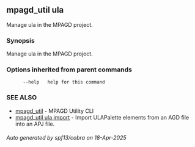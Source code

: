 ## mpagd_util ula

Manage ula in the MPAGD project.

### Synopsis

Manage ula in the MPAGD project.

### Options inherited from parent commands

```
      --help   help for this command
```

### SEE ALSO

* [mpagd_util](mpagd_util.md)	 - MPAGD Utility CLI
* [mpagd_util ula import](mpagd_util_ula_import.md)	 - Import ULAPalette elements from an AGD file into an APJ file.

###### Auto generated by spf13/cobra on 18-Apr-2025
